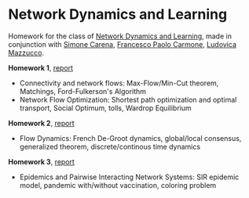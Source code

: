 # Network Dynamics and Learning

Homework for the class of [Network Dynamics and Learning](https://didattica.polito.it/pls/portal30/gap.pkg_guide.viewGap?p_cod_ins=01TXLSM&p_a_acc=2023&p_header=S&p_lang=IT&multi=N), made in conjunction with [Simone Carena](https://github.com/SimoneCarena), [Francesco Paolo Carmone](https://github.com/enfff), [Ludovica Mazzucco](https://github.com/lumazzucco).


**Homework 1**, [report](ND_Homework_1.pdf)

- Connectivity and network flows: Max-Flow/Min-Cut theorem, Matchings, Ford-Fulkerson's Algorithm
- Network Flow Optimization: Shortest path optimization and optimal transport, Social Optimum, tolls, Wardrop Equilibrium

**Homework 2**, [report](ND_Homework_2.pdf)

- Flow Dynamics: French De-Groot dynamics, global/local consensus, generalized theorem, discrete/continous time dynamics

**Homework 3**, [report](ND_Homework_3.pdf)

- Epidemics and Pairwise Interacting Network Systems: SIR epidemic model, pandemic with/without vaccination, coloring problem